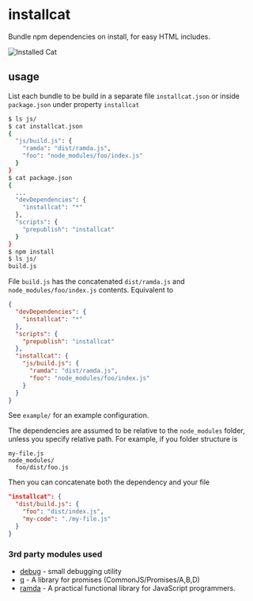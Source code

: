 # installcat
Bundle npm dependencies on install, for easy HTML includes.

![Installed Cat](http://www.magic4walls.com/wp-content/uploads/2014/03/cat-box-ben-torode-cute-lovely-kitten-animal-floor-wallpaper-.jpg)

## usage
List each bundle to be build in a separate file `installcat.json` or inside `package.json`
under property `installcat`

```sh
$ ls js/
$ cat installcat.json
{
  "js/build.js": {
    "ramda": "dist/ramda.js",
    "foo": "node_modules/foo/index.js"
  }
}
$ cat package.json
{
  ...
  "devDependencies": {
    "installcat": "*"
  },
  "scripts": {
    "prepublish": "installcat"
  }
}
$ npm install
$ ls js/
build.js
```
File `build.js` has the concatenated `dist/ramda.js` and `node_modules/foo/index.js` contents.
Equivalent to

```json
{
  "devDependencies": {
    "installcat": "*"
  },
  "scripts": {
    "prepublish": "installcat"
  },
  "installcat": {
    "js/build.js": {
      "ramda": "dist/ramda.js",
      "foo": "node_modules/foo/index.js"
    }
  }
}
```
See `example/` for an example configuration.

The dependencies are assumed to be relative to the `node_modules` folder, unless you specify
relative path. For example, if you folder structure is

```
my-file.js
node_modules/
  foo/dist/foo.js
```
Then you can concatenate both the dependency and your file

```json
"installcat": {
  "dist/build.js": {
    "foo": "dist/index.js",
    "my-code": "./my-file.js"
  }
}
```
### 3rd party modules used

- [debug](https://github.com/visionmedia/debug) - small debugging utility
- [q](https://github.com/kriskowal/q) - A library for promises (CommonJS/Promises/A,B,D)
- [ramda](https://www.github.com/ramda/ramda) - A practical functional library for JavaScript programmers.

